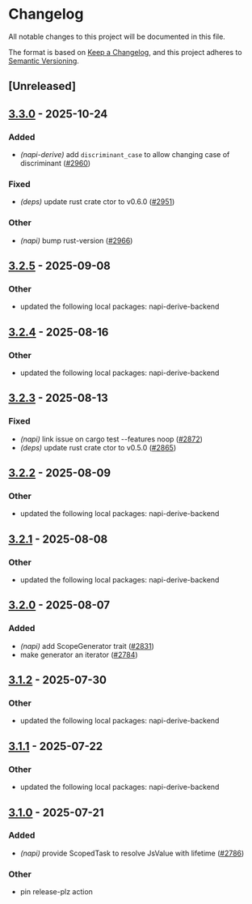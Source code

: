 # Changelog

All notable changes to this project will be documented in this file.

The format is based on [Keep a Changelog](https://keepachangelog.com/en/1.0.0/),
and this project adheres to [Semantic Versioning](https://semver.org/spec/v2.0.0.html).

## [Unreleased]

## [3.3.0](https://github.com/napi-rs/napi-rs/compare/napi-derive-v3.2.5...napi-derive-v3.3.0) - 2025-10-24

### Added

- *(napi-derive)* add `discriminant_case` to allow changing case of discriminant ([#2960](https://github.com/napi-rs/napi-rs/pull/2960))

### Fixed

- *(deps)* update rust crate ctor to v0.6.0 ([#2951](https://github.com/napi-rs/napi-rs/pull/2951))

### Other

- *(napi)* bump rust-version ([#2966](https://github.com/napi-rs/napi-rs/pull/2966))

## [3.2.5](https://github.com/napi-rs/napi-rs/compare/napi-derive-v3.2.4...napi-derive-v3.2.5) - 2025-09-08

### Other

- updated the following local packages: napi-derive-backend

## [3.2.4](https://github.com/napi-rs/napi-rs/compare/napi-derive-v3.2.3...napi-derive-v3.2.4) - 2025-08-16

### Other

- updated the following local packages: napi-derive-backend

## [3.2.3](https://github.com/napi-rs/napi-rs/compare/napi-derive-v3.2.2...napi-derive-v3.2.3) - 2025-08-13

### Fixed

- _(napi)_ link issue on cargo test --features noop ([#2872](https://github.com/napi-rs/napi-rs/pull/2872))
- _(deps)_ update rust crate ctor to v0.5.0 ([#2865](https://github.com/napi-rs/napi-rs/pull/2865))

## [3.2.2](https://github.com/napi-rs/napi-rs/compare/napi-derive-v3.2.1...napi-derive-v3.2.2) - 2025-08-09

### Other

- updated the following local packages: napi-derive-backend

## [3.2.1](https://github.com/napi-rs/napi-rs/compare/napi-derive-v3.2.0...napi-derive-v3.2.1) - 2025-08-08

### Other

- updated the following local packages: napi-derive-backend

## [3.2.0](https://github.com/napi-rs/napi-rs/compare/napi-derive-v3.1.2...napi-derive-v3.2.0) - 2025-08-07

### Added

- _(napi)_ add ScopeGenerator trait ([#2831](https://github.com/napi-rs/napi-rs/pull/2831))
- make generator an iterator ([#2784](https://github.com/napi-rs/napi-rs/pull/2784))

## [3.1.2](https://github.com/napi-rs/napi-rs/compare/napi-derive-v3.1.1...napi-derive-v3.1.2) - 2025-07-30

### Other

- updated the following local packages: napi-derive-backend

## [3.1.1](https://github.com/napi-rs/napi-rs/compare/napi-derive-v3.1.0...napi-derive-v3.1.1) - 2025-07-22

### Other

- updated the following local packages: napi-derive-backend

## [3.1.0](https://github.com/napi-rs/napi-rs/compare/napi-derive-v3.0.0...napi-derive-v3.1.0) - 2025-07-21

### Added

- _(napi)_ provide ScopedTask to resolve JsValue with lifetime ([#2786](https://github.com/napi-rs/napi-rs/pull/2786))

### Other

- pin release-plz action
